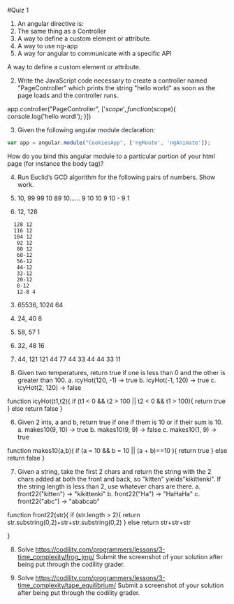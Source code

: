 #Quiz 1

1. An angular directive is:
  1. The same thing as a Controller
  2. A way to define a custom element or attribute.
  3. A way to use ng-app
  4. A way for angular to communicate with a specific API

A way to define a custom element or attribute.


2. Write the JavaScript code necessary to create a controller named "PageController" which prints the string "hello world" as soon as the page loads and the controller runs.

app.controller("PageController", ['$scope', function($scope){
  console.log('hello wordl');
  }])



3. Given the following angular module declaration:

  ```JavaScript
  var app = angular.module("CookiesApp", ['ngRoute', 'ngAnimate']);
  ```
  How do you bind this angular module to a particular portion of your html page (for instance the body tag)?

 <body ng-app='CookiesApp'>


4. Run Euclid’s GCD algorithm for the following pairs of numbers. Show work.
  1.	10, 99
      99 10
      89 10......
      9  10
      10 9
      10 - 9 1

  2.	12, 128

      128 12
      116 12
      104 12
       92 12
       80 12
       68-12
       56-12
       44-12
       32-12
       20-12
       8-12
       12-8 4




  3.	65536, 1024
       64

  4.	24, 40
      8


  5.	58, 57
1

  6.	32, 48
      16


  7.	44, 121
      121 44
      77 44
      33 44
      44 33
      11



5.	Given two temperatures, return true if one is less than 0 and the other is greater than 100.
  a.	icyHot(120, -1) → true
  b.	icyHot(-1, 120) → true
  c.	icyHot(2, 120) → false


  function icyHot(t1,t2){
    if (t1 < 0 && t2 > 100 || t2 < 0  && t1 > 100){
      return true
    }
    else return false
  }

6.	Given 2 ints, a and b, return true if one if them is 10 or if their sum is 10.
  a.	makes10(9, 10) → true
  b.	makes10(9, 9) → false
  c.	makes10(1, 9) → true

function makes10(a,b){
  if (a = 10 && b = 10 || (a + b)==10 ){
    return true
  }
  else return false
}




7.	Given a string, take the first 2 chars and return the string with the 2 chars added at both the front and back, so "kitten" yields"kikittenki". If the string length is less than 2, use whatever chars are there.
  a.	front22("kitten") → "kikittenki"
  b.	front22("Ha") → "HaHaHa"
  c.	front22("abc") → "ababcab"


function front22(str){
  if (str.length > 2){
    return str.substring(0,2)+str+str.substring(0,2)
  } else
  return str+str+str

}






8. Solve https://codility.com/programmers/lessons/3-time_complexity/frog_jmp/
  Submit the screenshot of your solution after being put through the codility grader.

9. Solve https://codility.com/programmers/lessons/3-time_complexity/tape_equilibrium/
  Submit a screenshot of your solution after being put through the codility grader.

